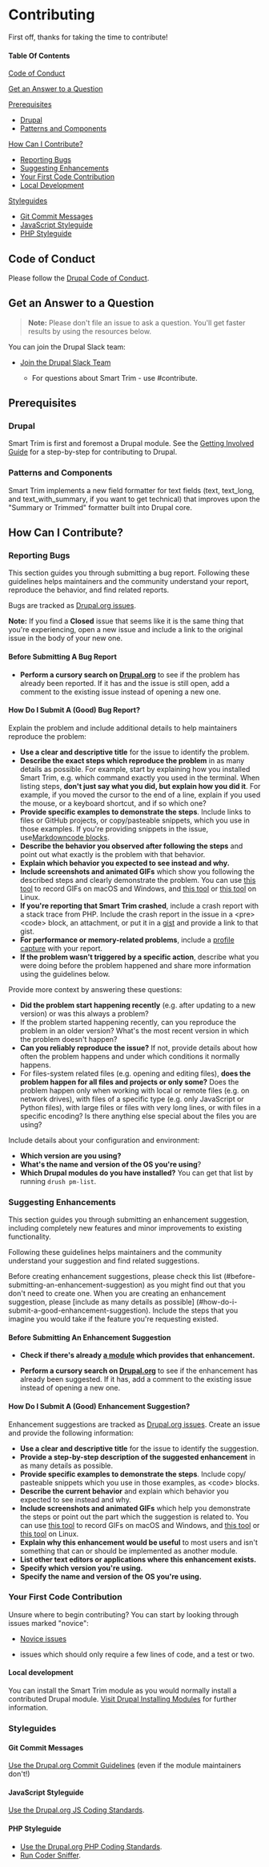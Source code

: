 # Contributing
First off, thanks for taking the time to contribute!

#### Table Of Contents

[Code of Conduct](#code-of-conduct)

[Get an Answer to a Question](#get-an-answer-to-a-question)

[Prerequisites](#prerequisites)
  * [Drupal](#drupal)
  * [Patterns and Components](#patterns-and-components)

[How Can I Contribute?](#how-can-i-contribute)
  * [Reporting Bugs](#reporting-bugs)
  * [Suggesting Enhancements](#suggesting-enhancements)
  * [Your First Code Contribution](#your-first-code-contribution)
  * [Local Development](#local-development)

[Styleguides](#styleguides)
  * [Git Commit Messages](#git-commit-messages)
  * [JavaScript Styleguide](#javascript-styleguide)
  * [PHP Styleguide](#php-styleguide)

## Code of Conduct
Please follow the [Drupal Code of Conduct](https://www.drupal.org/dcoc).

## Get an Answer to a Question

> **Note:** Please don't file an issue to ask a question. You'll get faster
results by using the resources below.

You can join the Drupal Slack team:

* [Join the Drupal Slack Team](https://drupalslack.com/)

    * For questions about Smart Trim - use #contribute.

## Prerequisites

### Drupal
Smart Trim  is first and foremost a Drupal module. See the [Getting Involved Guide](https://www.drupal.org/contribute/development) for a step-by-step for contributing to Drupal.

### Patterns and Components
Smart Trim implements a new field formatter for text fields (text, text_long,
and text_with_summary, if you want to get technical) that improves upon the
"Summary or Trimmed" formatter built into Drupal core.

## How Can I Contribute?
### Reporting Bugs

This section guides you through submitting a bug report. Following these
guidelines helps maintainers and the community understand your report, reproduce
the behavior, and find related reports.

Bugs are tracked as [Drupal.org issues](https://www.drupal.org/project/smart_trim).

**Note:** If you find a **Closed** issue that seems like it is the same thing
that you're experiencing, open a new issue and include a link to the original
issue in the body of your new one.

#### Before Submitting A Bug Report

* **Perform a cursory search on [Drupal.org](https://www.drupal.org/project/issues/smart_trim?categories=All)**
to see if the problem has already been reported. If it has and the issue is
still open, add a comment to the existing issue instead of opening a new one.

#### How Do I Submit A (Good) Bug Report?

Explain the problem and include additional details to help maintainers
reproduce the problem:

* **Use a clear and descriptive title** for the issue to identify the problem.
* **Describe the exact steps which reproduce the problem** in as many
details as possible. For example, start by explaining how you installed
Smart Trim, e.g. which command exactly you used in the terminal. When
listing steps, **don't just say what you did, but explain how you did it**.
For example, if you moved the cursor to the end of a line, explain
if you used the mouse, or a keyboard shortcut, and if so which one?
* **Provide specific examples to demonstrate the steps**. Include links to
files or GitHub projects, or copy/pasteable snippets, which you use in
those examples. If you're providing snippets in the issue, use[Markdowncode blocks](https://help.github.com/articles/markdown-basics/#multiple-lines).
* **Describe the behavior you observed after following the steps** and
point out what exactly is the problem with that behavior.
* **Explain which behavior you expected to see instead and why.**
* **Include screenshots and animated GIFs** which show you following the
described steps and clearly demonstrate the problem. You can use
[this tool](https://www.cockos.com/licecap/) to record GIFs on macOS and
Windows, and [this tool](https://github.com/colinkeenan/silentcast) or
[this tool](https://github.com/GNOME/byzanz) on Linux.
* **If you're reporting that Smart Trim crashed**, include a crash report
with a stack trace from PHP.  Include the crash report in the issue in a
\<pre\>\<code\> block, an attachment, or put it in a [gist](https://gist.github.com/) and provide a link to that gist.
* **For performance or memory-related problems**, include a
[profile capture](https://blackfire.io/) with your report.
* **If the problem wasn't triggered by a specific action**, describe what
you were doing before the problem happened and share more information
using the guidelines below.

Provide more context by answering these questions:

* **Did the problem start happening recently** (e.g. after updating to a
new version) or was this always a problem?
* If the problem started happening recently, can you reproduce the problem
in an older version? What's the most recent version in which the problem
doesn't happen?
* **Can you reliably reproduce the issue?** If not, provide details about
how often the problem happens and under which conditions it normally
happens.
* For files-system related files (e.g. opening and editing files),
**does the problem happen for all files and projects or only some?** Does
the problem happen only when working with local or remote files (e.g. on
network drives), with files of a specific type (e.g. only JavaScript or
Python files), with large files or files with very long lines, or with
files in a specific encoding? Is there anything else special about the
files you are using?

Include details about your configuration and environment:

* **Which version are you using?**
* **What's the name and version of the OS you're using**?
* **Which Drupal modules do you have installed?** You can get that list by
running `drush pm-list`.

### Suggesting Enhancements

This section guides you through submitting an enhancement suggestion,
including completely new features and minor improvements to existing
functionality.

Following these guidelines helps maintainers and the community understand
your suggestion and find related suggestions.

Before creating enhancement suggestions, please check this list
(#before-submitting-an-enhancement-suggestion) as you might find out that
you don't need to create one. When you are creating an enhancement
suggestion, please [include as many details as possible]
(#how-do-i-submit-a-good-enhancement-suggestion). Include the steps that
you imagine you would take if the feature you're requesting existed.

#### Before Submitting An Enhancement Suggestion

* **Check if there's already [a module](https://drupal.org/project/modules)
which provides that enhancement.**

* **Perform a cursory search on [Drupal.org](https://www.drupal.org/project/issues/smart_trim?categories=All)** to see if the enhancement has
already been suggested. If it has, add a comment to the existing issue instead
of opening a new one.

#### How Do I Submit A (Good) Enhancement Suggestion?

Enhancement suggestions are tracked as [Drupal.org issues](https://www.drupal.org/project/issues/smart_trim?categories=All). Create an issue and
provide the following information:

* **Use a clear and descriptive title** for the issue to identify the
suggestion.
* **Provide a step-by-step description of the suggested enhancement** in
as many details as possible.
* **Provide specific examples to demonstrate the steps**. Include copy/
pasteable snippets which you use in those examples, as \<code\> blocks.
* **Describe the current behavior** and explain which behavior you
expected to see instead and why.
* **Include screenshots and animated GIFs** which help you demonstrate the
steps or point out the part which the suggestion is related to. You can
use [this tool](https://www.cockos.com/licecap/) to record GIFs on macOS
and Windows, and [this tool](https://github.com/colinkeenan/silentcast) or
[this tool](https://github.com/GNOME/byzanz) on Linux.
* **Explain why this enhancement would be useful** to most users and isn't
something that can or should be implemented as another module.
* **List other text editors or applications where this enhancement exists.**
* **Specify which version you're using.**
* **Specify the name and version of the OS you're using.**

### Your First Code Contribution

Unsure where to begin contributing? You can start by looking through issues
marked "novice":

* [Novice issues](https://www.drupal.org/project/issues/search?issue_tags=Novice)
- issues which should only require a few lines of code, and a test or two.

#### Local development

You can install the Smart Trim module as you would normally install a
contributed Drupal module.
[Visit Drupal Installing Modules](https://www.drupal.org/node/1897420) for
further information.

### Styleguides

#### Git Commit Messages

[Use the Drupal.org Commit Guidelines](https://www.drupal.org/node/52287)
(even if the module maintainers don't!)

#### JavaScript Styleguide

[Use the Drupal.org JS Coding Standards](https://www.drupal.org/docs/develop/standards/javascript/javascript-coding-standards).

#### PHP Styleguide

- [Use the Drupal.org PHP Coding Standards](https://www.drupal.org/docs/develop/standards/coding-standards).
- [Run Coder Sniffer](https://www.drupal.org/docs/contributed-modules/code-review-module/installing-coder-sniffer).
